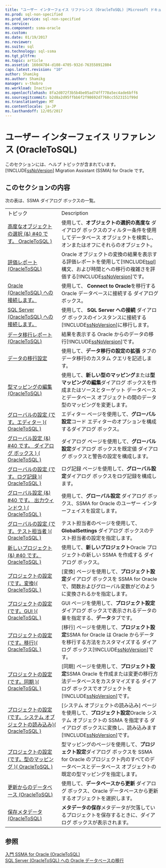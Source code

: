 ```yaml
---
title: "ユーザー インターフェイス リファレンス (OracleToSQL) |Microsoft ドキュメント"
ms.prod: sql-non-specified
ms.prod_service: sql-non-specified
ms.service: 
ms.component: ssma-oracle
ms.custom: 
ms.date: 01/19/2017
ms.reviewer: 
ms.suite: sql
ms.technology: sql-ssma
ms.tgt_pltfrm: 
ms.topic: article
ms.assetid: 160d4784-d108-4705-932d-763558912804
caps.latest.revision: "10"
author: Shamikg
ms.author: Shamikg
manager: v-thobro
ms.workload: Inactive
ms.openlocfilehash: 8fa2d072f3b5b4be05ad74ff770a5ec4ade6bff6
ms.sourcegitcommit: b2d8a2d95ffbb6f2f98692d7760cc5523151f99d
ms.translationtype: MT
ms.contentlocale: ja-JP
ms.lasthandoff: 12/05/2017
---
```

# <a name="user-interface-reference-oracletosql"></a>ユーザー インターフェイス リファレンス (OracleToSQL)
このセクションには、ヘルプ トピックが含まれています。 [!INCLUDE[ssNoVersion](../../includes/ssnoversion_md.md)] Migration Assistant (SSMA) for Oracle です。  
  
## <a name="in-this-section"></a>このセクションの内容  
次の表は、SSMA ダイアログ ボックスの一覧。  
  
|||  
|-|-|  
|トピック|Description|  
|[高度なオブジェクトの選択 (&) #40 です。 OracleToSQL &#41;](../../ssma/oracle/advanced-object-selection-oracletosql.md)|使用して、**オブジェクトの選択の高度な** ダイアログ ボックスのフィルター条件を使用してデータベース オブジェクトを検索し、オンまたはオフにそれらのオブジェクト。|  
|[評価レポート &#40;OracleToSQL&#41;](../../ssma/oracle/assessment-report-oracletosql.md)|Oracle オブジェクトの変換の結果を表示する評価レポートを使用して[!INCLUDE[tsql](../../includes/tsql_md.md)]構文、および時間とへの移行の複雑さを評価する[!INCLUDE[ssNoVersion](../../includes/ssnoversion_md.md)]です。|  
|[Oracle &#40;OracleToSQL&#41; への接続します。](../../ssma/oracle/connect-to-oracle-oracletosql.md)|使用して、 **Connect to Oracle**を移行する Oracle データベースに接続する ダイアログ ボックス。|  
|[SQL Server &#40;OracleToSQL&#41; への接続します。](../../ssma/oracle/connect-to-sql-server-oracletosql.md)|使用して、 **SQL Server への接続** ダイアログ ボックスのインスタンスに接続する[!INCLUDE[ssNoVersion](../../includes/ssnoversion_md.md)]に移行します。|  
|[データ移行レポート &#40;OracleToSQL&#41;](../../ssma/oracle/data-migration-report-oracletosql.md)|結果を表示する Oracle からのデータの移行[!INCLUDE[ssNoVersion](../../includes/ssnoversion_md.md)]です。|  
|[データの移行設定](http://msdn.microsoft.com/en-us/91f7f558-025d-4f4d-ac2c-aa095e7d1ace)|使用して、**データ移行の設定の拡張** タブのデータ移行のカスタム クエリを記述します。|  
|[型マッピングの編集 &#40;OracleToSQL&#41;](../../ssma/oracle/edit-type-mapping-oracletosql.md)|使用して、**新しい型のマッピング**または**型マッピングの編集**ダイアログ ボックスを作成またはソースとターゲット データベースとデータベース オブジェクトの間のデータ型のマッピングを変更します。|  
|[グローバルの設定 &#40;です。エディター &#41;&#40; OracleToSQL &#41;](../../ssma/oracle/global-settings-editor-oracletosql.md)|エディター ページを使用して、**グローバル設定**コード エディターのオプションを構成するダイアログ ボックス。|  
|[グローバル設定 (&) #40 です。 ダイアログ ボックス &#41; &#40; OracleToSQL &#41;](../../ssma/oracle/global-settings-dialogs-oracletosql.md)|ダイアログ ページを使用して、**グローバル設定**ダイアログ ボックスを既定値 ダイアログ ボックスと警告の設定を構成します。|  
|[グローバルの設定 &#40;です。ログ記録 &#41;&#40; OracleToSQL &#41;](../../ssma/oracle/global-settings-logging-oracletosql.md)|ログ記録 ページを使用して、**グローバル設定**ダイアログ ボックスをログ記録を構成します。|  
|[グローバル設定 (&) #40 です。 出力ウィンドウ &#41; &#40; OracleToSQL &#41;](../../ssma/oracle/global-settings-output-window-oracletosql.md)|使用して、**グローバル設定** ダイアログ ボックス、SSMA for Oracle のユーザー インターフェイスを設定します。|  
|[グローバルの設定 &#40;です。テスト担当者 &#41;&#40; OracleToSQL &#41;](../../ssma/oracle/global-settings-tester-oracletosql.md)|テスト担当者のページを使用して、 **GlobalSettings**  ダイアログ ボックスのテスト担当者の設定を指定します。|  
|[新しいプロジェクト (&) #40 です。 OracleToSQL &#41;](../../ssma/oracle/new-project-oracletosql.md)|使用して、**新しいプロジェクト**Oracle プロジェクトの新しい SSMA を作成する ダイアログ ボックス。|  
|[プロジェクトの設定 &#40;です。変換&#41;&#40; OracleToSQL &#41;](../../ssma/oracle/project-settings-conversion-oracletosql.md)|[変換] ページを使用して、**プロジェクト設定**ダイアログ ボックスを SSMA for Oracle で、関数およびグローバル変数がどのように変換されるかを指定します。|  
|[プロジェクトの設定 &#40;です。GUI &#41;&#40; OracleToSQL &#41;](../../ssma/oracle/project-settings-gui-oracletosql.md)|GUI ページを使用して、**プロジェクト設定** ダイアログ ボックスで表示されるデータの量を指定する、**データ**タブです。|  
|[プロジェクトの設定 &#40;です。移行&#41;&#40; OracleToSQL &#41;](../../ssma/oracle/project-settings-migration-oracletosql.md)|[移行] ページを使用して、**プロジェクト設定**SSMA for Oracle は Oracle からデータを移行する方法をカスタマイズする ダイアログ ボックス[!INCLUDE[ssNoVersion](../../includes/ssnoversion_md.md)]です。|  
|[プロジェクトの設定 &#40;です。同期 &#41;&#40; OracleToSQL &#41;](../../ssma/oracle/project-settings-synchronization-oracletosql.md)|[同期] ページを使用して、**プロジェクト設定**SSMA Oracle を作成または変更の移行方法データベースをカスタマイズする ダイアログ ボックスでオブジェクトを[!INCLUDE[ssNoVersion](../../includes/ssnoversion_md.md)]です。|  
|[プロジェクトの設定 &#40;です。システム オブジェクトの読み込み&#41;&#40; OracleToSQL &#41;](../../ssma/oracle/project-settings-loading-system-objects-oracletosql.md)|[システム オブジェクトの読み込み] ページを使用して、**プロジェクト設定**Oracle システム オブジェクトの SSMA を指定する ダイアログ ボックスに変換し、読み込みます[!INCLUDE[ssNoVersion](../../includes/ssnoversion_md.md)]です。|  
|[プロジェクトの設定 &#40;です。型のマッピング &#41;&#40; OracleToSQL &#41;](../../ssma/oracle/project-settings-type-mapping-oracletosql.md)|型マッピングのページを使用して、**プロジェクト設定**ダイアログ ボックスを SSMA for Oracle のプロジェクト内のすべてのデータベースとデータベース オブジェクトの既定の型マッピングを指定します。|  
|[更新からのデータベース &#40;OracleToSQL&#41;](../../ssma/oracle/refresh-from-database-oracletosql.md)|使用して、**データベースから更新** ダイアログ ボックス、Oracle データベースから更新するオブジェクトを選択します。|  
|[保存メタデータ &#40;OracleToSQL&#41;](../../ssma/oracle/save-metadata-oracletosql.md)|**メタデータの保存**メタデータが欠落しているプロジェクトを保存するときに、ダイアログ ボックスが表示されます。|  
  
## <a name="see-also"></a>参照  
[入門 SSMA for Oracle &#40;OracleToSQL&#41;](../../ssma/oracle/getting-started-with-ssma-for-oracle-oracletosql.md)  
[SQL Server &#40;OracleToSQL&#41; への Oracle データベースの移行](../../ssma/oracle/migrating-oracle-databases-to-sql-server-oracletosql.md)  
  
